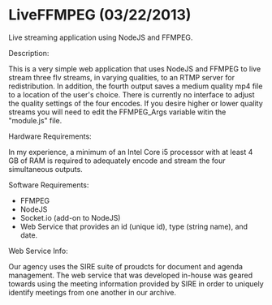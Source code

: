LiveFFMPEG (03/22/2013)
==========

Live streaming application using NodeJS and FFMPEG.

Description:

This is a very simple web application that uses NodeJS and FFMPEG to live stream three flv streams, in varying qualities, to an RTMP server for redistribution. In addition, the fourth output saves a medium quality mp4 file to a location of the user's choice. There is currently no interface to adjust the quality settings of the four encodes. If you desire higher or lower quality streams you will need to edit the FFMPEG_Args variable witin the "module.js" file.

Hardware Requirements:

In my experience, a minimum of an Intel Core i5 processor with at least 4 GB of RAM is required to adequately encode and stream the four simultaneous outputs.

Software Requirements:

- FFMPEG
- NodeJS
- Socket.io (add-on to NodeJS)
- Web Service that provides an id (unique id), type (string name), and date.

Web Service Info:

Our agency uses the SIRE suite of proudcts for document and agenda management. The web service that was developed in-house was geared towards using the meeting information provided by SIRE in order to uniquely identify meetings from one another in our archive.
